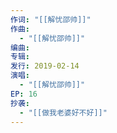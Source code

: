 ```yaml
---
作词: "[[解忧邵帅]]"
作曲:
  - "[[解忧邵帅]]"
编曲: 
专辑: 
发行: 2019-02-14
演唱:
  - "[[解忧邵帅]]"
EP: 16
抄袭:
  - "[[做我老婆好不好]]"
---
```

